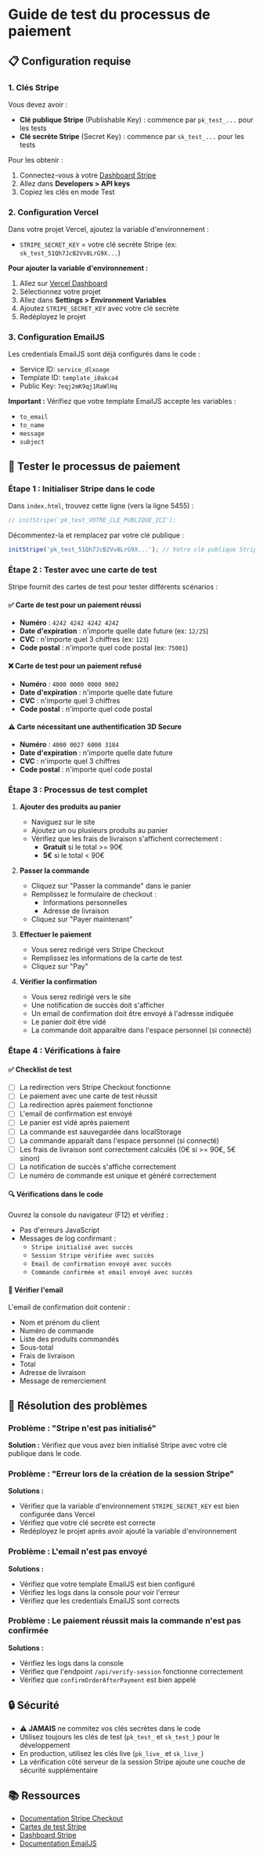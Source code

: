 # Guide de test du processus de paiement

## 📋 Configuration requise

### 1. Clés Stripe

Vous devez avoir :
- **Clé publique Stripe** (Publishable Key) : commence par `pk_test_...` pour les tests
- **Clé secrète Stripe** (Secret Key) : commence par `sk_test_...` pour les tests

Pour les obtenir :
1. Connectez-vous à votre [Dashboard Stripe](https://dashboard.stripe.com)
2. Allez dans **Developers > API keys**
3. Copiez les clés en mode Test

### 2. Configuration Vercel

Dans votre projet Vercel, ajoutez la variable d'environnement :
- `STRIPE_SECRET_KEY` = votre clé secrète Stripe (ex: `sk_test_51Qh7JcB2Vv8LrG9X...`)

**Pour ajouter la variable d'environnement :**
1. Allez sur [Vercel Dashboard](https://vercel.com/dashboard)
2. Sélectionnez votre projet
3. Allez dans **Settings > Environment Variables**
4. Ajoutez `STRIPE_SECRET_KEY` avec votre clé secrète
5. Redéployez le projet

### 3. Configuration EmailJS

Les credentials EmailJS sont déjà configurés dans le code :
- Service ID: `service_dlxoage`
- Template ID: `template_i0akca4`
- Public Key: `7eqj2mK9qj1RaWlHq`

**Important :** Vérifiez que votre template EmailJS accepte les variables :
- `to_email`
- `to_name`
- `message`
- `subject`

## 🧪 Tester le processus de paiement

### Étape 1 : Initialiser Stripe dans le code

Dans `index.html`, trouvez cette ligne (vers la ligne 5455) :
```javascript
// initStripe('pk_test_VOTRE_CLE_PUBLIQUE_ICI');
```

Décommentez-la et remplacez par votre clé publique :
```javascript
initStripe('pk_test_51Qh7JcB2Vv8LrG9X...'); // Votre clé publique Stripe
```

### Étape 2 : Tester avec une carte de test

Stripe fournit des cartes de test pour tester différents scénarios :

#### ✅ Carte de test pour un paiement réussi
- **Numéro** : `4242 4242 4242 4242`
- **Date d'expiration** : n'importe quelle date future (ex: `12/25`)
- **CVC** : n'importe quel 3 chiffres (ex: `123`)
- **Code postal** : n'importe quel code postal (ex: `75001`)

#### ❌ Carte de test pour un paiement refusé
- **Numéro** : `4000 0000 0000 0002`
- **Date d'expiration** : n'importe quelle date future
- **CVC** : n'importe quel 3 chiffres
- **Code postal** : n'importe quel code postal

#### ⚠️ Carte nécessitant une authentification 3D Secure
- **Numéro** : `4000 0027 6000 3184`
- **Date d'expiration** : n'importe quelle date future
- **CVC** : n'importe quel 3 chiffres
- **Code postal** : n'importe quel code postal

### Étape 3 : Processus de test complet

1. **Ajouter des produits au panier**
   - Naviguez sur le site
   - Ajoutez un ou plusieurs produits au panier
   - Vérifiez que les frais de livraison s'affichent correctement :
     - **Gratuit** si le total >= 90€
     - **5€** si le total < 90€

2. **Passer la commande**
   - Cliquez sur "Passer la commande" dans le panier
   - Remplissez le formulaire de checkout :
     - Informations personnelles
     - Adresse de livraison
   - Cliquez sur "Payer maintenant"

3. **Effectuer le paiement**
   - Vous serez redirigé vers Stripe Checkout
   - Remplissez les informations de la carte de test
   - Cliquez sur "Pay"

4. **Vérifier la confirmation**
   - Vous serez redirigé vers le site
   - Une notification de succès doit s'afficher
   - Un email de confirmation doit être envoyé à l'adresse indiquée
   - Le panier doit être vidé
   - La commande doit apparaître dans l'espace personnel (si connecté)

### Étape 4 : Vérifications à faire

#### ✅ Checklist de test

- [ ] La redirection vers Stripe Checkout fonctionne
- [ ] Le paiement avec une carte de test réussit
- [ ] La redirection après paiement fonctionne
- [ ] L'email de confirmation est envoyé
- [ ] Le panier est vidé après paiement
- [ ] La commande est sauvegardée dans localStorage
- [ ] La commande apparaît dans l'espace personnel (si connecté)
- [ ] Les frais de livraison sont correctement calculés (0€ si >= 90€, 5€ sinon)
- [ ] La notification de succès s'affiche correctement
- [ ] Le numéro de commande est unique et généré correctement

#### 🔍 Vérifications dans le code

Ouvrez la console du navigateur (F12) et vérifiez :
- Pas d'erreurs JavaScript
- Messages de log confirmant :
  - `Stripe initialisé avec succès`
  - `Session Stripe vérifiée avec succès`
  - `Email de confirmation envoyé avec succès`
  - `Commande confirmée et email envoyé avec succès`

#### 📧 Vérifier l'email

L'email de confirmation doit contenir :
- Nom et prénom du client
- Numéro de commande
- Liste des produits commandés
- Sous-total
- Frais de livraison
- Total
- Adresse de livraison
- Message de remerciement

## 🐛 Résolution des problèmes

### Problème : "Stripe n'est pas initialisé"
**Solution :** Vérifiez que vous avez bien initialisé Stripe avec votre clé publique dans le code.

### Problème : "Erreur lors de la création de la session Stripe"
**Solutions :**
- Vérifiez que la variable d'environnement `STRIPE_SECRET_KEY` est bien configurée dans Vercel
- Vérifiez que votre clé secrète est correcte
- Redéployez le projet après avoir ajouté la variable d'environnement

### Problème : L'email n'est pas envoyé
**Solutions :**
- Vérifiez que votre template EmailJS est bien configuré
- Vérifiez les logs dans la console pour voir l'erreur
- Vérifiez que les credentials EmailJS sont corrects

### Problème : Le paiement réussit mais la commande n'est pas confirmée
**Solutions :**
- Vérifiez les logs dans la console
- Vérifiez que l'endpoint `/api/verify-session` fonctionne correctement
- Vérifiez que `confirmOrderAfterPayment` est bien appelé

## 🔒 Sécurité

- ⚠️ **JAMAIS** ne commitez vos clés secrètes dans le code
- Utilisez toujours les clés de test (`pk_test_` et `sk_test_`) pour le développement
- En production, utilisez les clés live (`pk_live_` et `sk_live_`)
- La vérification côté serveur de la session Stripe ajoute une couche de sécurité supplémentaire

## 📚 Ressources

- [Documentation Stripe Checkout](https://stripe.com/docs/payments/checkout)
- [Cartes de test Stripe](https://stripe.com/docs/testing)
- [Dashboard Stripe](https://dashboard.stripe.com)
- [Documentation EmailJS](https://www.emailjs.com/docs/)

